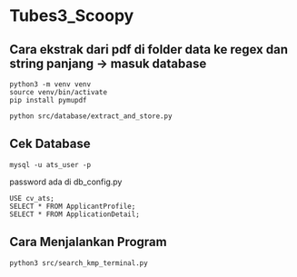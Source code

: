 # Tubes3_Scoopy

## Cara ekstrak dari pdf di folder data ke regex dan string panjang -> masuk database
```
python3 -m venv venv
source venv/bin/activate
pip install pymupdf

python src/database/extract_and_store.py
```

## Cek Database
```
mysql -u ats_user -p
```

password ada di db_config.py
```
USE cv_ats;
SELECT * FROM ApplicantProfile;
SELECT * FROM ApplicationDetail;
```

## Cara Menjalankan Program
```
python3 src/search_kmp_terminal.py
```
